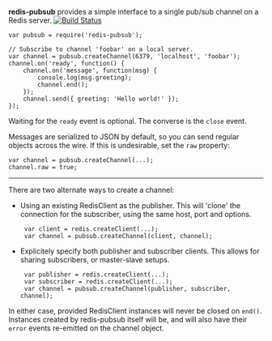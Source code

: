 **redis-pubsub** provides a simple interface to a single pub/sub channel on a
Redis server. [![Build Status](https://secure.travis-ci.org/Two-Screen/redis-pubsub.png)](http://travis-ci.org/Two-Screen/redis-pubsub)

    var pubsub = require('redis-pubsub');

    // Subscribe to channel 'foobar' on a local server.
    var channel = pubsub.createChannel(6379, 'localhost', 'foobar');
    channel.on('ready', function() {
        channel.on('message', function(msg) {
            console.log(msg.greeting);
            channel.end();
        });
        channel.send({ greeting: 'Hello world!' });
    });

Waiting for the `ready` event is optional. The converse is the `close` event.

Messages are serialized to JSON by default, so you can send regular objects
across the wire. If this is undesirable, set the `raw` property:

    var channel = pubsub.createChannel(...);
    channel.raw = true;

---

There are two alternate ways to create a channel:

 * Using an existing RedisClient as the publisher. This will 'clone' the
   connection for the subscriber, using the same host, port and options.

        var client = redis.createClient(...);
        var channel = pubsub.createChannel(client, channel);

 * Explicitely specify both publisher and subscriber clients. This allows
   for sharing subscribers, or master-slave setups.

        var publisher = redis.createClient(...);
        var subscriber = redis.createClient(...);
        var channel = pubsub.createChannel(publisher, subscriber, channel);

In either case, provided RedisClient instances will never be closed on `end()`.
Instances created by redis-pubsub itself will be, and will also have their
`error` events re-emitted on the channel object.
